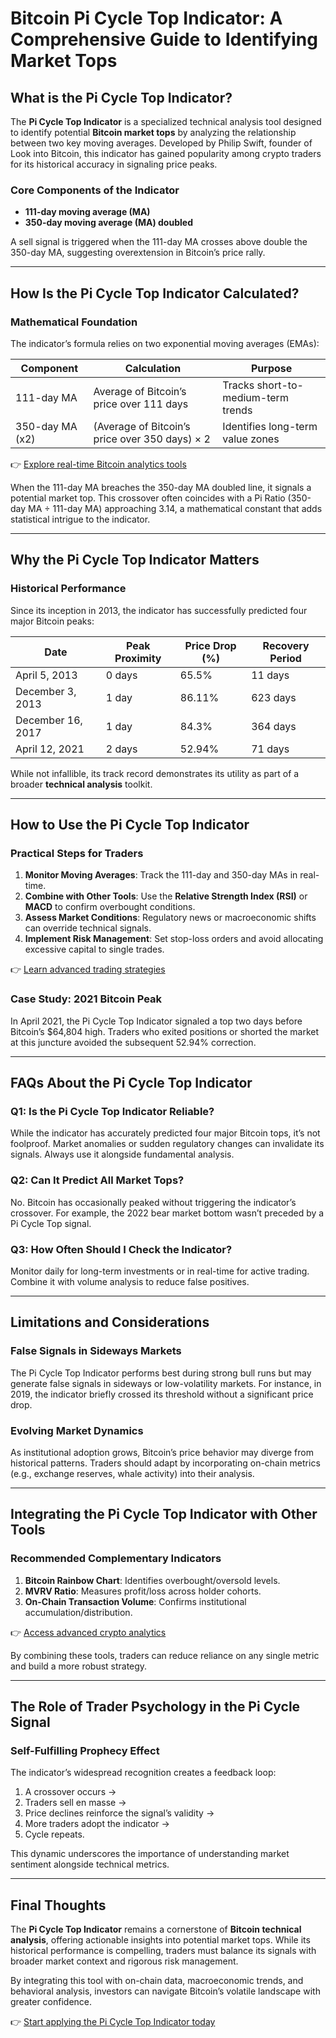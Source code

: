# Bitcoin Pi Cycle Top Indicator: A Comprehensive Guide to Identifying Market Tops  

## What is the Pi Cycle Top Indicator?  

The **Pi Cycle Top Indicator** is a specialized technical analysis tool designed to identify potential **Bitcoin market tops** by analyzing the relationship between two key moving averages. Developed by Philip Swift, founder of Look into Bitcoin, this indicator has gained popularity among crypto traders for its historical accuracy in signaling price peaks.  

### Core Components of the Indicator  
- **111-day moving average (MA)**  
- **350-day moving average (MA) doubled**  

A sell signal is triggered when the 111-day MA crosses above double the 350-day MA, suggesting overextension in Bitcoin’s price rally.  

---

## How Is the Pi Cycle Top Indicator Calculated?  

### Mathematical Foundation  
The indicator’s formula relies on two exponential moving averages (EMAs):  

| Component               | Calculation                     | Purpose                          |  
|-------------------------|---------------------------------|----------------------------------|  
| 111-day MA              | Average of Bitcoin’s price over 111 days | Tracks short-to-medium-term trends |  
| 350-day MA (x2)         | (Average of Bitcoin’s price over 350 days) × 2 | Identifies long-term value zones |  

👉 [Explore real-time Bitcoin analytics tools](https://bit.ly/okx-bonus)  

When the 111-day MA breaches the 350-day MA doubled line, it signals a potential market top. This crossover often coincides with a Pi Ratio (350-day MA ÷ 111-day MA) approaching 3.14, a mathematical constant that adds statistical intrigue to the indicator.  

---

## Why the Pi Cycle Top Indicator Matters  

### Historical Performance  
Since its inception in 2013, the indicator has successfully predicted four major Bitcoin peaks:  

| Date           | Peak Proximity | Price Drop (%) | Recovery Period  |  
|----------------|----------------|----------------|------------------|  
| April 5, 2013  | 0 days         | 65.5%          | 11 days          |  
| December 3, 2013 | 1 day          | 86.11%         | 623 days         |  
| December 16, 2017 | 1 day          | 84.3%          | 364 days         |  
| April 12, 2021 | 2 days         | 52.94%         | 71 days          |  

While not infallible, its track record demonstrates its utility as part of a broader **technical analysis** toolkit.  

---

## How to Use the Pi Cycle Top Indicator  

### Practical Steps for Traders  
1. **Monitor Moving Averages**: Track the 111-day and 350-day MAs in real-time.  
2. **Combine with Other Tools**: Use the **Relative Strength Index (RSI)** or **MACD** to confirm overbought conditions.  
3. **Assess Market Conditions**: Regulatory news or macroeconomic shifts can override technical signals.  
4. **Implement Risk Management**: Set stop-loss orders and avoid allocating excessive capital to single trades.  

👉 [Learn advanced trading strategies](https://bit.ly/okx-bonus)  

### Case Study: 2021 Bitcoin Peak  
In April 2021, the Pi Cycle Top Indicator signaled a top two days before Bitcoin’s $64,804 high. Traders who exited positions or shorted the market at this juncture avoided the subsequent 52.94% correction.  

---

## FAQs About the Pi Cycle Top Indicator  

### Q1: Is the Pi Cycle Top Indicator Reliable?  
While the indicator has accurately predicted four major Bitcoin tops, it’s not foolproof. Market anomalies or sudden regulatory changes can invalidate its signals. Always use it alongside fundamental analysis.  

### Q2: Can It Predict All Market Tops?  
No. Bitcoin has occasionally peaked without triggering the indicator’s crossover. For example, the 2022 bear market bottom wasn’t preceded by a Pi Cycle Top signal.  

### Q3: How Often Should I Check the Indicator?  
Monitor daily for long-term investments or in real-time for active trading. Combine it with volume analysis to reduce false positives.  

---

## Limitations and Considerations  

### False Signals in Sideways Markets  
The Pi Cycle Top Indicator performs best during strong bull runs but may generate false signals in sideways or low-volatility markets. For instance, in 2019, the indicator briefly crossed its threshold without a significant price drop.  

### Evolving Market Dynamics  
As institutional adoption grows, Bitcoin’s price behavior may diverge from historical patterns. Traders should adapt by incorporating on-chain metrics (e.g., exchange reserves, whale activity) into their analysis.  

---

## Integrating the Pi Cycle Top Indicator with Other Tools  

### Recommended Complementary Indicators  
1. **Bitcoin Rainbow Chart**: Identifies overbought/oversold levels.  
2. **MVRV Ratio**: Measures profit/loss across holder cohorts.  
3. **On-Chain Transaction Volume**: Confirms institutional accumulation/distribution.  

👉 [Access advanced crypto analytics](https://bit.ly/okx-bonus)  

By combining these tools, traders can reduce reliance on any single metric and build a more robust strategy.  

---

## The Role of Trader Psychology in the Pi Cycle Signal  

### Self-Fulfilling Prophecy Effect  
The indicator’s widespread recognition creates a feedback loop:  
1. A crossover occurs →  
2. Traders sell en masse →  
3. Price declines reinforce the signal’s validity →  
4. More traders adopt the indicator →  
5. Cycle repeats.  

This dynamic underscores the importance of understanding market sentiment alongside technical metrics.  

---

## Final Thoughts  

The **Pi Cycle Top Indicator** remains a cornerstone of **Bitcoin technical analysis**, offering actionable insights into potential market tops. While its historical performance is compelling, traders must balance its signals with broader market context and rigorous risk management.  

By integrating this tool with on-chain data, macroeconomic trends, and behavioral analysis, investors can navigate Bitcoin’s volatile landscape with greater confidence.  

👉 [Start applying the Pi Cycle Top Indicator today](https://bit.ly/okx-bonus)